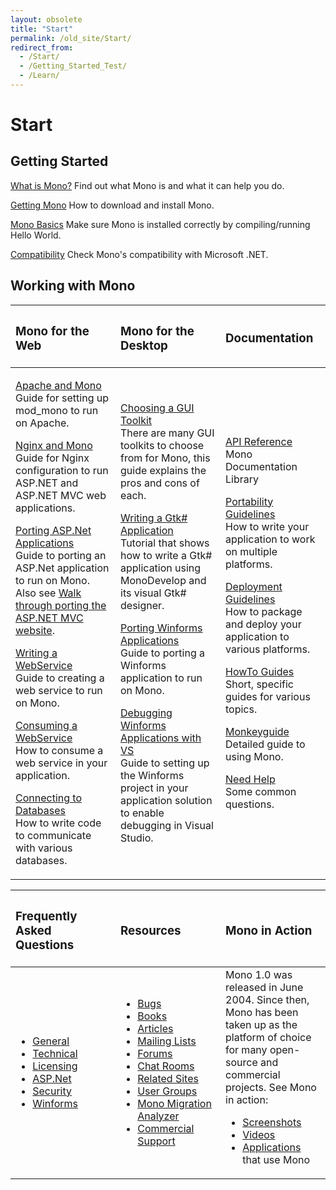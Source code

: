 ```yaml
---
layout: obsolete
title: "Start"
permalink: /old_site/Start/
redirect_from:
  - /Start/
  - /Getting_Started_Test/
  - /Learn/
---
```


Start
=====

Getting Started
---------------

[What is Mono?]({{site.github.url}}/old_site/What_is_Mono "What is Mono")
 Find out what Mono is and what it can help you do.

[Getting Mono]({{site.github.url}}/old_site/Obtaining_Mono "Obtaining Mono")
 How to download and install Mono.

[Mono Basics]({{site.github.url}}/old_site/Mono_Basics "Mono Basics")
 Make sure Mono is installed correctly by compiling/running Hello World.

[Compatibility]({{site.github.url}}/old_site/Compatibility "Compatibility")
 Check Mono's compatibility with Microsoft .NET.

Working with Mono
-----------------

<table>
<col width="33%" />
<col width="33%" />
<col width="33%" />
<thead>
<tr class="header">
<th align="left"><h3>Mono for the Web</h3></th>
<th align="left"><h3>Mono for the Desktop</h3></th>
<th align="left"><h3>Documentation</h3></th>
</tr>
</thead>
<tbody>
<tr class="odd">
<td align="left"><p><a href="{{site.github.url}}/old_site/Mod_mono" title="Mod mono">Apache and Mono</a> <br /> Guide for setting up mod_mono to run on Apache.</p>
<p><a href="{{site.github.url}}/old_site/FastCGI_Nginx" title="FastCGI Nginx">Nginx and Mono</a> <br /> Guide for Nginx configuration to run ASP.NET and ASP.NET MVC web applications.</p>
<p><a href="{{site.github.url}}/old_site/Guide:_Porting_ASP.NET_Applications" title="Guide: Porting ASP.NET Applications">Porting ASP.Net Applications</a> <br /> Guide to porting an ASP.Net application to run on Mono. Also see <a href="http://www.integratedwebsystems.com/2010/02/walkthrough-porting-asp-net-mvc-website-to-mono-2-6-1-and-mysql-on-linux-apache-porting-to-mono-part-3-of-3/">Walk through porting the ASP.NET MVC website</a>.</p>
<p><a href="{{site.github.url}}/old_site/Writing_a_WebService" title="Writing a WebService">Writing a WebService</a> <br /> Guide to creating a web service to run on Mono.</p>
<p><a href="{{site.github.url}}/old_site/Consuming_a_WebService" title="Consuming a WebService">Consuming a WebService</a> <br /> How to consume a web service in your application.</p>
<p><a href="{{site.github.url}}/old_site/Database_Access" title="Database Access">Connecting to Databases</a> <br /> How to write code to communicate with various databases.</p></td>
<td align="left"><p><a href="{{site.github.url}}/old_site/Gui_Toolkits" title="Gui Toolkits">Choosing a GUI Toolkit</a> <br /> There are many GUI toolkits to choose from for Mono, this guide explains the pros and cons of each.</p>
<p><a href="http://www.monodevelop.com/Stetic_GUI_Designer">Writing a Gtk# Application</a> <br /> Tutorial that shows how to write a Gtk# application using MonoDevelop and its visual Gtk# designer.</p>
<p><a href="{{site.github.url}}/old_site/Guide:_Porting_Winforms_Applications" title="Guide: Porting Winforms Applications">Porting Winforms Applications</a> <br /> Guide to porting a Winforms application to run on Mono.</p>
<p><a href="{{site.github.url}}/old_site/Guide:_Debugging_With_MWF" title="Guide: Debugging With MWF">Debugging Winforms Applications with VS</a> <br /> Guide to setting up the Winforms project in your application solution to enable debugging in Visual Studio.</p></td>
<td align="left"><p><a href="http://www.go-mono.com/docs/">API Reference</a> <br /> Mono Documentation Library</p>
<p><a href="{{site.github.url}}/old_site/Guidelines:Application_Portability" title="Guidelines:Application Portability">Portability Guidelines</a> <br /> How to write your application to work on multiple platforms.</p>
<p><a href="{{site.github.url}}/old_site/Guidelines:Application_Deployment" title="Guidelines:Application Deployment">Deployment Guidelines</a> <br /> How to package and deploy your application to various platforms.</p>
<p><a href="{{site.github.url}}/old_site/Howto" title="Howto">HowTo Guides</a> <br /> Short, specific guides for various topics.</p>
<p><a href="{{site.github.url}}/old_site/Monkeyguide" title="Monkeyguide">Monkeyguide</a> <br /> Detailed guide to using Mono.</p>
<p><a href="{{site.github.url}}/old_site/Need_Help" title="Need Help">Need Help</a> <br /> Some common questions.</p></td>
</tr>
</tbody>
</table>

<table>
<col width="33%" />
<col width="33%" />
<col width="33%" />
<thead>
<tr class="header">
<th align="left"><h3>Frequently Asked Questions</h3></th>
<th align="left"><h3>Resources</h3></th>
<th align="left"><h3>Mono in Action</h3></th>
</tr>
</thead>
<tbody>
<tr class="odd">
<td align="left"><ul>
<li><a href="{{site.github.url}}/old_site/FAQ:_General" title="FAQ: General">General</a></li>
<li><a href="{{site.github.url}}/old_site/FAQ:_Technical" title="FAQ: Technical">Technical</a></li>
<li><a href="{{site.github.url}}/old_site/FAQ:_Licensing" title="FAQ: Licensing">Licensing</a></li>
<li><a href="{{site.github.url}}/old_site/FAQ:_ASP.NET" title="FAQ: ASP.NET">ASP.Net</a></li>
<li><a href="{{site.github.url}}/old_site/FAQ:_Security" title="FAQ: Security">Security</a></li>
<li><a href="{{site.github.url}}/old_site/FAQ:_Winforms" title="FAQ: Winforms">Winforms</a></li>
</ul></td>
<td align="left"><ul>
<li><a href="{{site.github.url}}/old_site/Bugs" title="Bugs">Bugs</a></li>
<li><a href="{{site.github.url}}/old_site/Books" title="Books">Books</a></li>
<li><a href="{{site.github.url}}/old_site/Articles" title="Articles">Articles</a></li>
<li><a href="{{site.github.url}}/old_site/Mailing_Lists" title="Mailing Lists">Mailing Lists</a></li>
<li><a href="http://www.go-mono.com/forums/">Forums</a></li>
<li><a href="{{site.github.url}}/old_site/IRC" title="IRC">Chat Rooms</a></li>
<li><a href="{{site.github.url}}/old_site/Related_Mono_Sites" title="Related Mono Sites">Related Sites</a></li>
<li><a href="{{site.github.url}}/old_site/User_Groups" title="User Groups">User Groups</a></li>
<li><a href="{{site.github.url}}/old_site/MoMA">Mono Migration Analyzer</a></li>
<li><a href="{{site.github.url}}/old_site/Support" title="Support">Commercial Support</a></li>
</ul></td>
<td align="left">Mono 1.0 was released in June 2004. Since then, Mono has been taken up as the platform of choice for many open-source and commercial projects. See Mono in action:
<ul>
<li><a href="{{site.github.url}}/old_site/Screenshots" title="Screenshots">Screenshots</a></li>
<li><a href="{{site.github.url}}/old_site/Videos" title="Videos">Videos</a></li>
<li><a href="{{site.github.url}}/old_site/Software" title="Software">Applications</a> that use Mono</li>
</ul></td>
</tr>
</tbody>
</table>



